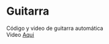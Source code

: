 # Guitarra
Código y video de guitarra automática  <br />
Video [Aqui](https://www.youtube.com/watch?v=21Dff9o_Mo8&t=1s)
